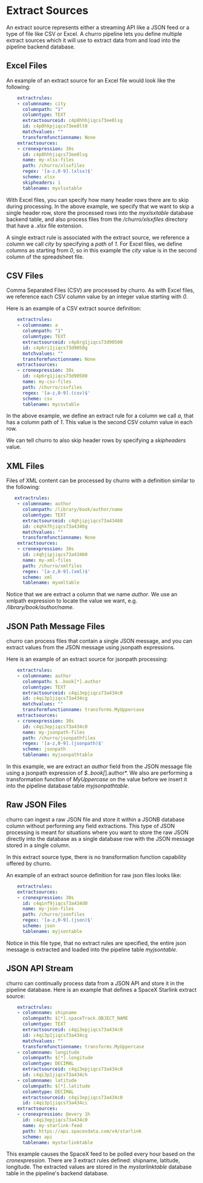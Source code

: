 # Extract Sources
An extract source represents either a streaming API like a JSON feed or a type of file like CSV or Excel.  A churro pipeline lets you define multiple extract sources which it will use to extract data from and load into the pipeline backend database.

## Excel Files
An example of an extract source for an Excel file would look like the following:
```yaml
    extractrules:
    - columnname: city
      columnpath: "1"
      columntype: TEXT
      extractsourceid: c4p8hhhjiqcs73ee0lsg
      id: c4p8hkpjiqcs73ee0lt0
      matchvalues: ""
      transformfunctionname: None  
    extractsources:
    - cronexpression: 30s
      id: c4p8hhhjiqcs73ee0lsg
      name: my-xlsx-files
      path: /churro/xlsxfiles
      regex: '[a-z,0-9].(xlsx)$'
      scheme: xlsx
      skipheaders: 1
      tablename: myxlsxtable
```

With Excel files, you can specify how many header rows there are to skip during
processing.  In the above example, we specify that we want to skip a single header row, store the processed rows into the *myxlsxtable* database backend table, and also process files from the */churro/xlsxfiles* directory that have a *.xlsx* file extension.  

A single extract rule is associated with the extract source, we 
reference a column we call *city* by specifying a *path* of *1*.  For Excel
files, we define columns as starting from *0*, so in this example the *city* value
is in the second column of the spreadsheet file.

## CSV Files
Comma Separated Files (CSV) are processed by churro.  As with Excel files, we reference each CSV column value by an integer value starting with *0*.

Here is an example of a CSV extract source definition:
```yaml
    extractrules:
    - columnname: a
      columnpath: "1"
      columntype: TEXT
      extractsourceid: c4p6rg1jiqcs73d90500
      id: c4p6ri1jiqcs73d9050g
      matchvalues: ""
      transformfunctionname: None
    extractsources:
    - cronexpression: 30s
      id: c4p6rg1jiqcs73d90500
      name: my-csv-files
      path: /churro/csvfiles
      regex: '[a-z,0-9].(csv)$'
      scheme: csv
      tablename: mycsvtable
```

In the above example, we define an extract rule for a column we call *a*, that has a column path of *1*.  This value is the second CSV column value in each row.

We can tell churro to also skip header rows by specifying a *skipheaders* value.

## XML Files

Files of XML content can be processed by churro with a definition similar to
the following:
```yaml
   extractrules:
    - columnname: author
      columnpath: /library/book/author/name
      columntype: TEXT
      extractsourceid: c4qhjipjiqcs73a43460
      id: c4qhkfhjiqcs73a4346g
      matchvalues: ""
      transformfunctionname: None
    extractsources:
    - cronexpression: 30s
      id: c4qhjipjiqcs73a43460
      name: my-xml-files
      path: /churro/xmlfiles
      regex: '[a-z,0-9].(xml)$'
      scheme: xml
      tablename: myxmltable
```

Notice that we are extract a column that we name *author*.  We use an xmlpath expression to locate the value we want, e.g. */library/book/author/name*.

## JSON Path Message Files
churro can process files that contain a single JSON message, and you can extract values from the JSON message using jsonpath expressions.

Here is an example of an extract source for jsonpath processing:
```yaml
    extractrules:
    - columnname: author
      columnpath: $..book[*].author
      columntype: TEXT
      extractsourceid: c4qi3epjiqcs73a434c0
      id: c4qi3p1jiqcs73a434cg
      matchvalues: ""
      transformfunctionname: transforms.MyUppercase
    extractsources:
    - cronexpression: 30s
      id: c4qi3epjiqcs73a434c0
      name: my-jsonpath-files
      path: /churro/jsonpathfiles
      regex: '[a-z,0-9].(jsonpath)$'
      scheme: jsonpath
      tablename: myjsonpathtable
```

In this example, we are extract an *author* field from the JSON message file using a jsonpath expression of *$..book[*].author*.  We also are performing a transformation function of *MyUppercase* on the value before we insert it into the pipeline database table *myjsonpathtable*.


## Raw JSON Files
churro can ingest a raw JSON file and store it within a JSONB database column without performing any field extractions.  This type of JSON processing is meant for situations where you want to store the raw JSON directly into the database as a single database row with the JSON message stored in a single column.

In this extract source type, there is no transformation function capability offered by churro.

An example of an extract source definition for raw json files looks like:
```yaml
    extractrules:
    extractsources:
    - cronexpression: 30s
      id: c4qinf9jiqcs73a434d0
      name: my-json-files
      path: /churro/jsonfiles
      regex: '[a-z,0-9].(json)$'
      scheme: json
      tablename: myjsontable
```
Notice in this file type, that no extract rules are specified, the entire json message is extracted and loaded into the pipeline table *myjsontable*.

## JSON API Stream
churro can continually process data from a JSON API and store it in the pipeline database.  Here is an example that defines a SpaceX Starlink extract source:
```yaml
    extractrules:
    - columnname: shipname
      columnpath: $[*].spaceTrack.OBJECT_NAME
      columntype: TEXT
      extractsourceid: c4qi3epjiqcs73a434c0
      id: c4qi3p1jiqcs73a434cg
      matchvalues: ""
      transformfunctionname: transforms.MyUppercase
    - columnname: longitude
      columnpath: $[*].longitude
      columntype: DECIMAL
      extractsourceid: c4qi3epjiqcs73a434c0
      id: c4qi3p1jiqcs73a434ch
    - columnname: latitude
      columnpath: $[*].latitude
      columntype: DECIMAL
      extractsourceid: c4qi3epjiqcs73a434c0
      id: c4qi3p1jiqcs73a434ci
    extractsources:
    - cronexpression: @every 1h
      id: c4qi3epjiqcs73a434c0
      name: my-starlink-feed
      path: https://api.spacexdata.com/v4/starlink
      scheme: api
      tablename: mystarlinktable
```

This example causes the SpaceX feed to be polled every hour based on the *cronexpression*.  There are 3 extract rules defined:  shipname, latitude, longitude.  The extracted values
are stored in the *mystarlinktable* database table in the pipeline's backend database.
